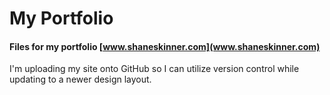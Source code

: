 # My Portfolio
#### Files for my portfolio [www.shaneskinner.com](www.shaneskinner.com)

I'm uploading my site onto GitHub so I can utilize version control while updating to a newer design layout.
